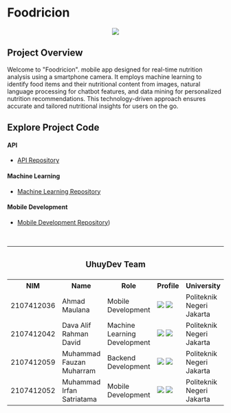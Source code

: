 # Foodricion

<div align="center">
  <img height="" src="https://raw.githubusercontent.com/UhuyDev/.github/main/profile/head?raw=true"  />
</div>

## Project Overview

Welcome to "Foodricion". mobile app designed for real-time nutrition analysis using a smartphone camera. It employs machine learning to identify food items and their nutritional content from images, natural language processing for chatbot features, and data mining for personalized nutrition recommendations. This technology-driven approach ensures accurate and tailored nutritional insights for users on the go.
<br>
## Explore Project Code

#### API
- [API Repository](https://github.com/UhuyDev/foodricion-API)

#### Machine Learning
- [Machine Learning Repository](https://github.com/UhuyDev/Foodricion-ML)

#### Mobile Development
- [Mobile Development Repository](https://github.com/UhuyDev/foodricion-mobile))

<br>

  <table align="center">
    <tr>
     <th colspan="5">
    <h3 align="center">UhuyDev Team</h3>
  </th>
</tr>
      <th>NIM</th>
      <th>Name</th>
      <th>Role</th>
      <th>Profile</th>
      <th>University</th>
    </tr>
    <tr>
      <td>2107412036</td>
      <td>Ahmad Maulana</td>
      <td>Mobile Development</td>
      <td>
        <a href="https://www.linkedin.com/in/Ahmad Maulana/"><img src="https://img.shields.io/badge/linkedin-%230077B5.svg?style=for-the-badge&logo=linkedin&logoColor=white"></a>
        <a href="https://github.com/Lanzkuy"><img src="https://img.shields.io/badge/github-121013?style=for-the-badge&logo=github&logoColor=white"></a>
      </td>
      <td>Politeknik Negeri Jakarta</td>
    </tr>
    <tr>
      <td>2107412042</td>
      <td>Dava Alif Rahman David</td>
      <td>Machine Learning Development</td>
      <td>
        <a href="https://www.linkedin.com/in/dava-ard"><img src="https://img.shields.io/badge/linkedin-%230077B5.svg?style=for-the-badge&logo=linkedin&logoColor=white"></a>
        <a href="https://github.com/dvaled"><img src="https://img.shields.io/badge/github-121013?style=for-the-badge&logo=github&logoColor=white"></a>
      </td>
      <td>Politeknik Negeri Jakarta</td>
    </tr>
    <tr>
      <td>2107412059</td>
      <td>Muhammad Fauzan Muharram</td>
      <td>Backend Development</td>
      <td>
        <a href="https://www.linkedin.com/in/fauzanmhr"><img src="https://img.shields.io/badge/linkedin-%230077B5.svg?style=for-the-badge&logo=linkedin&logoColor=white"></a>
        <a href="https://github.com/Fauzanmhr"><img src="https://img.shields.io/badge/github-121013?style=for-the-badge&logo=github&logoColor=white"></a>
      </td>
      <td>Politeknik Negeri Jakarta</td>
    </tr>
    <tr>
      <td>2107412052</td>
      <td>Muhammad Irfan Satriatama</td>
      <td>Mobile Development</td>
      <td>
        <a href="https://www.linkedin.com/in/muhammad-irfan-satriatama"><img src="https://img.shields.io/badge/linkedin-%230077B5.svg?style=for-the-badge&logo=linkedin&logoColor=white"></a>
        <a href="https://github.com/Irfansatriatama"><img src="https://img.shields.io/badge/github-121013?style=for-the-badge&logo=github&logoColor=white"></a>
      </td>
      <td>Politeknik Negeri Jakarta</td>
    </tr>
  </table>
</div>
